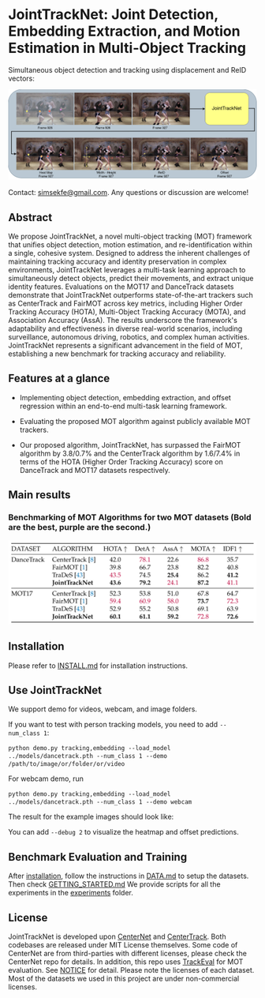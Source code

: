 # JointTrackNet: Joint Detection, Embedding Extraction, and Motion Estimation in Multi-Object Tracking
Simultaneous object detection and tracking using displacement and ReID vectors:

<img src="readme/jointtracknet-inference.png" alt="drawing" width="700"/>


Contact: [simsekfe@gmail.com](mailto:simsekfe@gmail.com). Any questions or discussion are welcome! 

## Abstract
We propose JointTrackNet, a novel multi-object tracking (MOT) framework that unifies object detection, motion estimation, and re-identification within a single, cohesive system. Designed to address the inherent challenges of maintaining tracking accuracy and identity preservation in complex environments, JointTrackNet leverages a multi-task learning approach to simultaneously detect objects, predict their movements, and extract unique identity features. Evaluations on the MOT17 and DanceTrack datasets demonstrate that JointTrackNet outperforms state-of-the-art trackers such as CenterTrack and FairMOT across key metrics, including Higher Order Tracking Accuracy (HOTA), Multi-Object Tracking Accuracy (MOTA), and Association Accuracy (AssA). The results underscore the framework's adaptability and effectiveness in diverse real-world scenarios, including surveillance, autonomous driving, robotics, and complex human activities. JointTrackNet represents a significant advancement in the field of MOT, establishing a new benchmark for tracking accuracy and reliability.


## Features at a glance

- Implementing object detection, embedding extraction, and offset regression within an end-to-end multi-task learning framework. 

- Evaluating the proposed MOT algorithm against publicly available MOT trackers.

- Our proposed algorithm, JointTrackNet, has surpassed the FairMOT algorithm by 3.8/0.7% and the CenterTrack algorithm by 1.6/7.4%  in terms of the HOTA (Higher Order Tracking Accuracy) score on DanceTrack and MOT17 datasets respectively.


## Main results

### Benchmarking of MOT Algorithms for two MOT datasets (Bold are the best, purple are the second.)


<img src="readme/evaluation.png" alt="drawing" width="700"/>


## Installation

Please refer to [INSTALL.md](readme/INSTALL.md) for installation instructions.

## Use JointTrackNet

We support demo for videos, webcam, and image folders. 

If you want to test with person tracking models, you need to add `--num_class 1`:

~~~
python demo.py tracking,embedding --load_model ../models/dancetrack.pth --num_class 1 --demo /path/to/image/or/folder/or/video 
~~~

For webcam demo, run     

~~~
python demo.py tracking,embedding --load_model ../models/dancetrack.pth --num_class 1 --demo webcam 
~~~

The result for the example images should look like:

You can add `--debug 2` to visualize the heatmap and offset predictions.


## Benchmark Evaluation and Training

After [installation](readme/INSTALL.md), follow the instructions in [DATA.md](readme/DATA.md) to setup the datasets. Then check [GETTING_STARTED.md](readme/GETTING_STARTED.md) We provide scripts for all the experiments in the [experiments](experiments) folder.

## License

JointTrackNet is developed upon [CenterNet](https://github.com/xingyizhou/CenterNet) and [CenterTrack](https://github.com/xingyizhou/CenterTrack). Both codebases are released under MIT License themselves. Some code of CenterNet are from third-parties with different licenses, please check the CenterNet repo for details. In addition, this repo uses [TrackEval](https://github.com/JonathonLuiten/TrackEval.git) for MOT evaluation. See [NOTICE](NOTICE) for detail. Please note the licenses of each dataset. Most of the datasets we used in this project are under non-commercial licenses.

